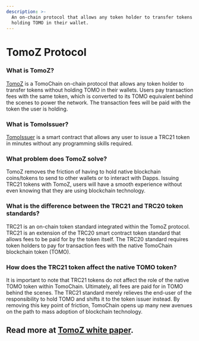 ```yaml
---
description: >-
  An on-chain protocol that allows any token holder to transfer tokens without
  holding TOMO in their wallet.
---
```


# TomoZ Protocol



### **What is TomoZ?**

[TomoZ](https://tomochain.com/tomoz-protocol/) is a TomoChain on-chain protocol that allows any token holder to transfer tokens without holding TOMO in their wallets. Users pay transaction fees with the same token, which is converted to its TOMO equivalent behind the scenes to power the network. The transaction fees will be paid with the token the user is holding.

### What is TomoIssuer?

[TomoIssuer](https://issuer.tomochain.com) is a smart contract that allows any user to issue a TRC21 token in minutes without any programming skills required.

### **What problem does TomoZ solve?**

TomoZ removes the friction of having to hold native blockchain coins/tokens to send to other wallets or to interact with Dapps. Issuing TRC21 tokens with TomoZ, users will have a smooth experience without even knowing that they are using blockchain technology.

### **What is the difference between the TRC21 and TRC20 token standards?**

TRC21 is an on-chain token standard integrated within the TomoZ protocol. TRC21 is an extension of the TRC20 smart contract token standard that allows fees to be paid for by the token itself. The TRC20 standard requires token holders to pay for transaction fees with the native TomoChain blockchain token \(TOMO\). 

### **How does the TRC21 token affect the native TOMO token?**

It is important to note that TRC21 tokens do not affect the role of the native TOMO token within TomoChain. Ultimately, all fees are paid for in TOMO behind the scenes. The TRC21 standard merely relieves the end-user of the responsibility to hold TOMO and shifts it to the token issuer instead. By removing this key point of friction, TomoChain opens up many new avenues on the path to mass adoption of blockchain technology.

## Read more at [TomoZ white paper](https://docs.google.com/document/d/1jxD3DsU7GWhxQhs0R8hCmqIQvfQfJjAQaioBoRrVGIA/edit?ts=5cf09ed4#heading=h.af80tl7prv5v).   

